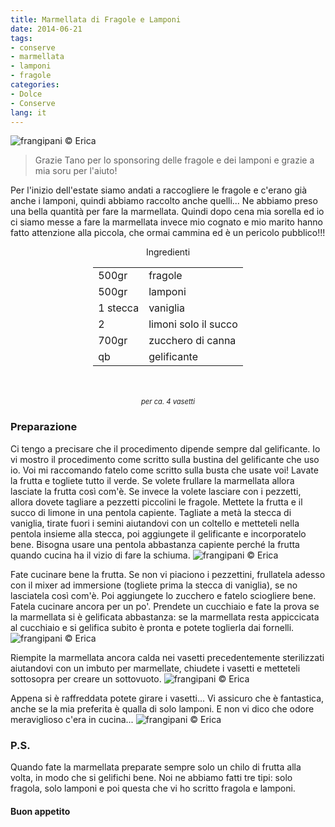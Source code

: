 ```yaml
---
title: Marmellata di Fragole e Lamponi
date: 2014-06-21
tags:
- conserve
- marmellata
- lamponi
- fragole
categories:
- Dolce
- Conserve
lang: it
---
```

![](header.jpg "frangipani © Erica")

> Grazie Tano per lo sponsoring delle fragole e dei lamponi e grazie a mia soru per l'aiuto!

Per l'inizio dell'estate siamo andati a raccogliere le fragole e c'erano già anche i lamponi, quindi abbiamo raccolto anche quelli... Ne abbiamo preso una bella quantità per fare la marmellata. Quindi dopo cena mia sorella ed io ci siamo messe a fare la marmellata invece mio cognato e mio marito hanno fatto attenzione alla piccola, che ormai cammina ed è un pericolo pubblico!!!


<div id="wrapper" style="text-align: center">
  <div id="yourdiv" style="display: inline-block;">
    <div class="ingredients">
      <div class="ingredients-title">Ingredienti</div>
      <table>
        <tbody>
          <tr>
            <td>500gr</td>
            <td>fragole</td>
          </tr>
          <tr>
            <td>500gr</td>
            <td>lamponi</td>
          </tr>
          <tr>
            <td>1 stecca</td>
            <td>vaniglia</td>
          </tr>
          <tr>
            <td>2</td>
            <td>limoni solo il succo</td>
          </tr>
          <tr>
            <td>700gr</td>
            <td>zucchero di canna</td>  
          </tr>
          <tr>
            <td>qb</td>
            <td>gelificante</td>        
          </tr>
        </tbody>
      </table>
      <br></br>
      <i class="pull-right" style="font-size: 80%;">per ca. 4 vasetti</i>
    </div>
  </div>
</div>


<h3>
  <font color="grey">
    <i class="fa fa-cogs"></i>
  </font> Preparazione
</h3>

Ci tengo a precisare che il procedimento dipende sempre dal gelificante. Io vi mostro il procedimento come scritto sulla bustina del gelificante che uso io. Voi mi raccomando fatelo come scritto sulla busta che usate voi!
Lavate la frutta e togliete tutto il verde. Se volete frullare la marmellata allora lasciate la frutta così com'è. Se invece la volete lasciare con i pezzetti, allora dovete tagliare a pezzetti piccolini le fragole.
Mettete la frutta e il succo di limone in una pentola capiente. Tagliate a metà la stecca di vaniglia, tirate fuori i semini aiutandovi con un coltello e metteteli nella pentola insieme alla stecca, poi aggiungete il gelificante e incorporatelo bene. Bisogna usare una pentola abbastanza capiente perché la frutta quando cucina ha il vizio di fare la schiuma.
![](cucinare.jpg "frangipani © Erica")

Fate cucinare bene la frutta. Se non vi piaciono i pezzettini, frullatela adesso con il mixer ad immersione (togliete prima la stecca di vaniglia), se no lasciatela così com'è. Poi aggiungete lo zucchero e fatelo sciogliere bene.
Fatela cucinare ancora per un po'. Prendete un cucchiaio e fate la prova se la marmellata si è gelificata abbastanza: se la marmellata resta appiccicata al cucchiaio e si gelifica subito è pronta e potete toglierla dai fornelli.
![](pronta.jpg "frangipani © Erica")

Riempite la marmellata ancora calda nei vasetti precedentemente sterilizzati aiutandovi con un imbuto per marmellate, chiudete i vasetti e metteteli sottosopra per creare un sottovuoto.
![](vasetti.jpg "frangipani © Erica")

Appena si è raffreddata potete girare i vasetti... Vi assicuro che è fantastica, anche se la mia preferita è qualla di solo lamponi. E non vi dico che odore meraviglioso c'era in cucina...
![](risultato.jpg "frangipani © Erica")


<h3>
  <font color="#FFCC00">
    <i class="fa fa-lightbulb-o"></i>
  </font> P.S.
</h3>

Quando fate la marmellata preparate sempre solo un chilo di frutta alla volta, in modo che si gelifichi bene. Noi ne abbiamo fatti tre tipi: solo fragola, solo lamponi e poi questa che vi ho scritto fragola e lamponi.

<h4>Buon appetito
  <font color="red">
    <i class="fa fa-smile-o"></i>
  </font>
</h4>